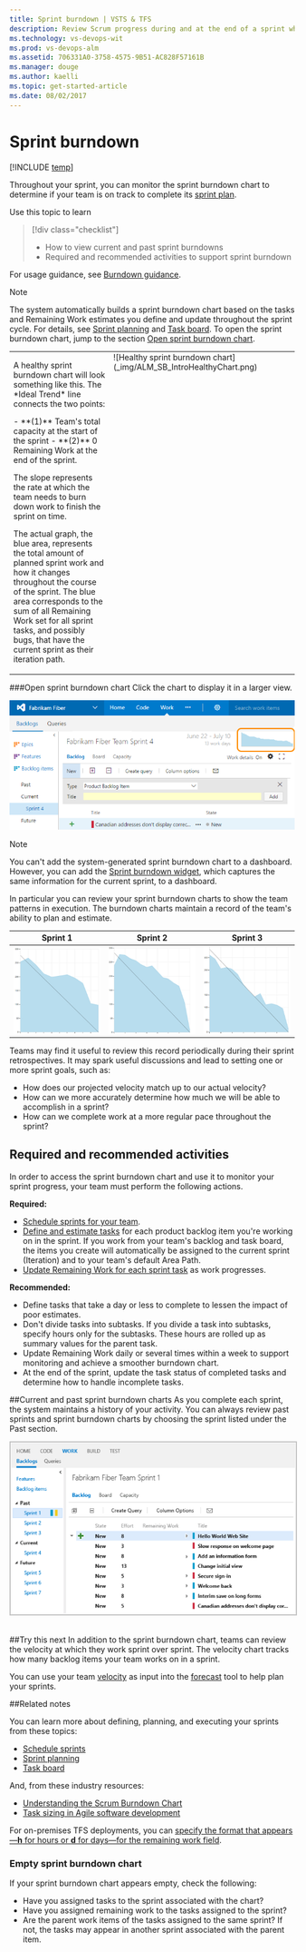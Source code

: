 ```yaml
---
title: Sprint burndown | VSTS & TFS  
description: Review Scrum progress during and at the end of a sprint when working in Visual Studio Team Services (VSTS) and Team Foundation Server 
ms.technology: vs-devops-wit
ms.prod: vs-devops-alm
ms.assetid: 706331A0-3758-4575-9B51-AC828F57161B
ms.manager: douge
ms.author: kaelli
ms.topic: get-started-article
ms.date: 08/02/2017
---
```



# Sprint burndown 
 
[!INCLUDE [temp](../_shared/version-vsts-tfs-all-versions.md)]

Throughout your sprint, you can monitor the sprint burndown chart to determine if your team is on track to complete its [sprint plan](sprint-planning.md). 

Use this topic to learn

> [!div class="checklist"]   
> * How to view current and past sprint burndowns 
> * Required and recommended activities to support sprint burndown    

For usage guidance, see [Burndown guidance](../../report/guidance/burndown-guidance.md).


>[!NOTE]  
>The system automatically builds a sprint burndown chart based on the tasks and Remaining Work estimates you define and update throughout the sprint cycle. For details, see [Sprint planning](sprint-planning.md) and [Task board](task-board.md).  To open the sprint burndown chart, jump to the section [Open sprint burndown chart](#open-chart).   

<table>
<tr valign="top">
<td width="35%">

<p>A healthy sprint burndown chart will look something like this. The *Ideal Trend* line connects the two points: </p>
-	**(1)** Team's total capacity at the start of the sprint     
-	**(2)** 0 Remaining Work at the end of the sprint.  

<p>The slope represents the rate at which the team needs to burn down work to finish the sprint on time. </p>

<p>The actual graph, the blue area, represents the total amount of planned sprint work and how it changes throughout the course of the sprint. The blue area corresponds to the sum of all Remaining Work set for all sprint tasks, and possibly bugs, that have the current sprint as their iteration path.  </p>
</td>
<td>
![Healthy sprint burndown chart](_img/ALM_SB_IntroHealthyChart.png)
</td>
</tr>
</table>
 
 

<a id="open-chart">  </a>
###Open sprint burndown chart 
Click the chart to display it in a larger view. 

![Open sprint burndown chart](_img/sprint-burndown-open-chart.png)

>[!NOTE]  
>You can't add the system-generated sprint burndown chart to a dashboard. However, you can add the [Sprint burndown widget](../../report/widget-catalog.md#sprint-burndown-widget), which captures the same information for the current sprint, to a dashboard. 


In particular you can review your sprint burndown charts to show the team patterns in execution. The burndown charts maintain a record of the team's ability to plan and estimate.  

| Sprint 1   |  Sprint 2  | Sprint 3 | 
|------------|------------|----------| 
|![Sprint 1](_img/ALM_SB_Chart_S1_225.png) |![Sprint 2](_img/ALM_SB_Chart_S2_225.png)  |![Sprint 3](_img/ALM_SB_Chart_S3_225.png) |

Teams may find it useful to review this record periodically during their sprint retrospectives. It may spark useful discussions and lead to setting one or more sprint goals, such as: 
*	How does our projected velocity match up to our actual velocity? 
*	How can we more accurately determine how much we will be able to accomplish in a sprint? 
*	How can we complete work at a more regular pace throughout the sprint?


## Required and recommended activities   

In order to access the sprint burndown chart and use it to monitor your sprint progress, your team must perform the following actions.  

**Required:** 
*	[Schedule sprints for your team](define-sprints.md).  
*	[Define and estimate tasks](sprint-planning.md#define-tasks) for each product backlog item you're working on in the sprint. If you work from your team's backlog and task board, the items you create will automatically be assigned to the current sprint (Iteration) and to your team's default Area Path.  
*	[Update Remaining Work for each sprint task](task-board.md#update-tasks) as work progresses.  

**Recommended:**  
*	Define tasks that take a day or less to complete to lessen the impact of poor estimates.  
*	Don't divide tasks into subtasks. If you divide a task into subtasks, specify hours only for the subtasks. These hours are rolled up as summary values for the parent task.   
*	Update Remaining Work daily or several times within a week to support monitoring and achieve a smoother burndown chart.  
*	At the end of the sprint, update the task status of completed tasks and determine how to handle incomplete tasks.  

<a id="past-sprints">  </a>
##Current and past sprint burndown charts
As you complete each sprint, the system maintains a history of your activity. You can always review past sprints and sprint burndown charts by choosing the sprint listed under the Past section.  

<img src="_img/ALM_DS_PastSprints.png" alt="Past sprints provide historical record" style="border: 2px solid #C3C3C3;" /> 

##Try this next
In addition to the sprint burndown chart, teams can review the velocity at which they work sprint over sprint. The velocity chart tracks how many backlog items your team works on in a sprint.  

You can use your team [velocity](../../report/guidance/team-velocity.md) as input into the [forecast](forecast.md) tool to help plan your sprints.   


##Related notes

You can learn more about defining, planning, and executing your sprints from these topics:  
*	[Schedule sprints](define-sprints.md)  
*	[Sprint planning](sprint-planning.md)  
*	[Task board](task-board.md)  


And, from these industry resources:  
*	[Understanding the Scrum Burndown Chart](http://www.methodsandtools.com/archive/scrumburndown.php)  
*	[Task sizing in Agile software development](http://www.solutionsiq.com/task-sizing-in-agile-software-development/)  

<!---
[//]: TBD - when have more time and when dashboards become more evident
[//]: # ###Other types of burndown charts
[//]: #  Release burndown 
-->

For on-premises TFS deployments, you can [specify the format that appears&mdash;**h** for hours or **d** for days&mdash;for the remaining work field](../reference/process-configuration-xml-element.md#fields).  

<a id="empty-chart">  </a>
### Empty sprint burndown chart 
If your sprint burndown chart appears empty, check the following:
- Have you assigned tasks to the sprint associated with the chart?
- Have you assigned remaining work to the tasks assigned to the sprint? 
- Are the parent work items of the tasks assigned to the same sprint? If not, the tasks may appear in another sprint associated with the parent item. 


 